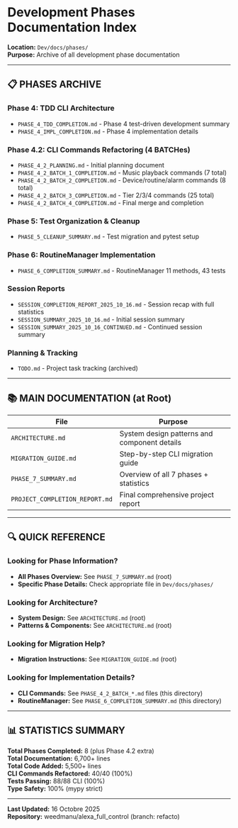# Development Phases Documentation Index

**Location:** `Dev/docs/phases/`  
**Purpose:** Archive of all development phase documentation

---

## 📋 PHASES ARCHIVE

### Phase 4: TDD CLI Architecture

- `PHASE_4_TDD_COMPLETION.md` - Phase 4 test-driven development summary
- `PHASE_4_IMPL_COMPLETION.md` - Phase 4 implementation details

### Phase 4.2: CLI Commands Refactoring (4 BATCHes)

- `PHASE_4_2_PLANNING.md` - Initial planning document
- `PHASE_4_2_BATCH_1_COMPLETION.md` - Music playback commands (7 total)
- `PHASE_4_2_BATCH_2_COMPLETION.md` - Device/routine/alarm commands (8 total)
- `PHASE_4_2_BATCH_3_COMPLETION.md` - Tier 2/3/4 commands (25 total)
- `PHASE_4_2_BATCH_4_COMPLETION.md` - Final merge and completion

### Phase 5: Test Organization & Cleanup

- `PHASE_5_CLEANUP_SUMMARY.md` - Test migration and pytest setup

### Phase 6: RoutineManager Implementation

- `PHASE_6_COMPLETION_SUMMARY.md` - RoutineManager 11 methods, 43 tests

### Session Reports

- `SESSION_COMPLETION_REPORT_2025_10_16.md` - Session recap with full statistics
- `SESSION_SUMMARY_2025_10_16.md` - Initial session summary
- `SESSION_SUMMARY_2025_10_16_CONTINUED.md` - Continued session summary

### Planning & Tracking

- `TODO.md` - Project task tracking (archived)

---

## 📚 MAIN DOCUMENTATION (at Root)

| File                           | Purpose                                      |
| ------------------------------ | -------------------------------------------- |
| `ARCHITECTURE.md`              | System design patterns and component details |
| `MIGRATION_GUIDE.md`           | Step-by-step CLI migration guide             |
| `PHASE_7_SUMMARY.md`           | Overview of all 7 phases + statistics        |
| `PROJECT_COMPLETION_REPORT.md` | Final comprehensive project report           |

---

## 🔍 QUICK REFERENCE

### Looking for Phase Information?

- **All Phases Overview:** See `PHASE_7_SUMMARY.md` (root)
- **Specific Phase Details:** Check appropriate file in `Dev/docs/phases/`

### Looking for Architecture?

- **System Design:** See `ARCHITECTURE.md` (root)
- **Patterns & Components:** See `ARCHITECTURE.md` (root)

### Looking for Migration Help?

- **Migration Instructions:** See `MIGRATION_GUIDE.md` (root)

### Looking for Implementation Details?

- **CLI Commands:** See `PHASE_4_2_BATCH_*.md` files (this directory)
- **RoutineManager:** See `PHASE_6_COMPLETION_SUMMARY.md` (this directory)

---

## 📊 STATISTICS SUMMARY

**Total Phases Completed:** 8 (plus Phase 4.2 extra)  
**Total Documentation:** 6,700+ lines  
**Total Code Added:** 5,500+ lines  
**CLI Commands Refactored:** 40/40 (100%)  
**Tests Passing:** 88/88 CLI (100%)  
**Type Safety:** 100% (mypy strict)

---

**Last Updated:** 16 Octobre 2025  
**Repository:** weedmanu/alexa_full_control (branch: refacto)
